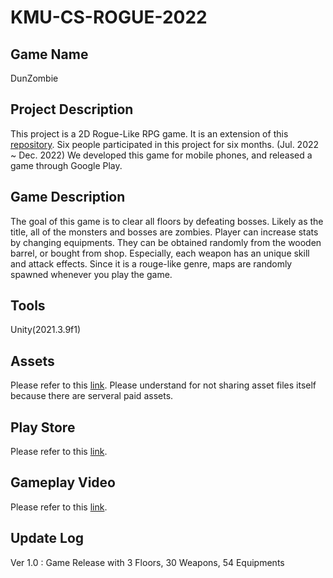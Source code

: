# KMU-CS-ROGUE-2022

## Game Name
DunZombie

## Project Description
This project is a 2D Rogue-Like RPG game. It is an extension of this [repository](https://github.com/loonl/kmu-rogue). Six people participated in this project for six months. (Jul. 2022 ~ Dec. 2022) We developed this game for mobile phones, and released a game through Google Play.

## Game Description
The goal of this game is to clear all floors by defeating bosses. Likely as the title, all of the monsters and bosses are zombies. Player can increase stats by changing equipments. They can be obtained randomly from the wooden barrel, or bought from shop. Especially, each weapon has an unique skill and attack effects. Since it is a rouge-like genre, maps are randomly spawned whenever you play the game.

## Tools
Unity(2021.3.9f1)

## Assets
Please refer to this [link](https://pastebin.com/8J2DbHeU).
Please understand for not sharing asset files itself because there are serveral paid assets.

## Play Store
Please refer to this [link](https://play.google.com/store/apps/details?id=com.GPS.DunZombie).

## Gameplay Video
Please refer to this [link](https://youtu.be/ikwG28ECvrQ).

## Update Log
Ver 1.0 : Game Release with 3 Floors, 30 Weapons, 54 Equipments
